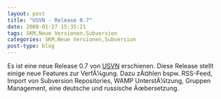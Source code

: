 ```yaml
---
layout: post
title: "USVN - Release 0.7"
date: 2008-01-27 15:35:21
tags: SKM,Neue Versionen,Subversion
categories: SKM,Neue Versionen,Subversion
post-type: blog
---
```

Es ist eine neue Release 0.7 von <a href="http://www.usvn.info"  title="USVN">USVN</a> erschienen. Diese Release stellt einige neue Features zur VerfÃ¼gung. Dazu zÃ¤hlen bspw. RSS-Feed, Import von Subversion Repositories, WAMP UnterstÃ¼tzung, Gruppen Management, eine deutsche und russische Ãœbersetzung.